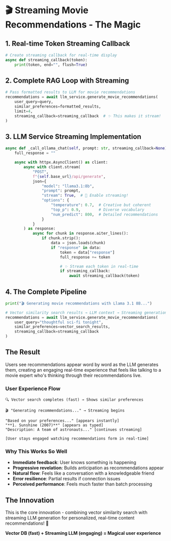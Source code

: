 # 🎬 Streaming Movie Recommendations - The Magic

## 1. Real-time Token Streaming Callback

```python
# Create streaming callback for real-time display
async def streaming_callback(token):
    print(token, end="", flush=True)
```

## 2. Complete RAG Loop with Streaming

```python
# Pass formatted results to LLM for movie recommendations
recommendations = await llm_service.generate_movie_recommendations(
    user_query=query,
    similar_preferences=formatted_results,
    limit=4,
    streaming_callback=streaming_callback  # ✨ This makes it stream!
)
```

## 3. LLM Service Streaming Implementation

```python
async def _call_ollama_chat(self, prompt: str, streaming_callback=None) -> str:
    full_response = ""

    async with httpx.AsyncClient() as client:
        async with client.stream(
            "POST",
            f"{self.base_url}/api/generate",
            json={
                "model": "llama3.1:8b",
                "prompt": prompt,
                "stream": True,  # 🚀 Enable streaming!
                "options": {
                    "temperature": 0.7,  # Creative but coherent
                    "top_p": 0.9,        # Diverse vocabulary
                    "num_predict": 800,  # Detailed recommendations
                }
            }
        ) as response:
            async for chunk in response.aiter_lines():
                if chunk.strip():
                    data = json.loads(chunk)
                    if "response" in data:
                        token = data["response"]
                        full_response += token

                        # ✨ Stream each token in real-time
                        if streaming_callback:
                            await streaming_callback(token)
```

## 4. The Complete Pipeline

```python
print("🎬 Generating movie recommendations with Llama 3.1 8B...")

# Vector similarity search results → LLM context → Streaming generation
recommendations = await llm_service.generate_movie_recommendations(
    user_query="thoughtful sci-fi tonight",
    similar_preferences=vector_search_results,
    streaming_callback=streaming_callback
)
```

## The Result

Users see recommendations appear word by word as the LLM generates them, creating an engaging real-time experience that feels like talking to a movie expert who's thinking through their recommendations live.

### User Experience Flow

```
🔍 Vector search completes (fast) → Shows similar preferences

🎬 "Generating recommendations..." → Streaming begins

"Based on your preferences..." [appears instantly]
"**1. Sunshine (2007)**" [appears as typed]
"Description: A team of astronauts..." [continues streaming]

[User stays engaged watching recommendations form in real-time]
```

### Why This Works So Well

- **Immediate feedback**: User knows something is happening
- **Progressive revelation**: Builds anticipation as recommendations appear
- **Natural flow**: Feels like a conversation with a knowledgeable friend
- **Error resilience**: Partial results if connection issues
- **Perceived performance**: Feels much faster than batch processing

## The Innovation

This is the core innovation - combining vector similarity search with streaming LLM generation for personalized, real-time content recommendations! 🎯

**Vector DB (fast) + Streaming LLM (engaging) = Magical user experience**